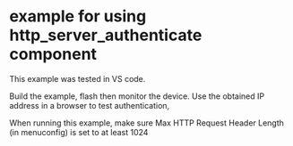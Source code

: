 # example for using http_server_authenticate component

This example was tested in VS code.

Build the example, flash then monitor the device. Use the obtained IP address in a browser to test authentication,

When running this example, make sure Max HTTP Request Header Length (in menuconfig) is set to at least 1024
